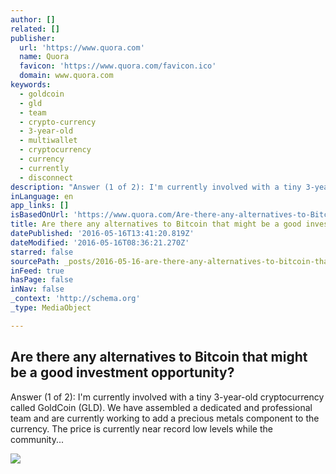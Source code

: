 ```yaml
---
author: []
related: []
publisher:
  url: 'https://www.quora.com'
  name: Quora
  favicon: 'https://www.quora.com/favicon.ico'
  domain: www.quora.com
keywords:
  - goldcoin
  - gld
  - team
  - crypto-currency
  - 3-year-old
  - multiwallet
  - cryptocurrency
  - currency
  - currently
  - disconnect
description: "Answer (1 of 2): I'm currently involved with a tiny 3-year-old cryptocurrency called GoldCoin (GLD). We have assembled a dedicated and professional team and are currently working to add a precious metals component to the currency. The price is currently near record low levels while the community..."
inLanguage: en
app_links: []
isBasedOnUrl: 'https://www.quora.com/Are-there-any-alternatives-to-Bitcoin-that-might-be-a-good-investment-opportunity'
title: Are there any alternatives to Bitcoin that might be a good investment opportunity?
datePublished: '2016-05-16T13:41:20.819Z'
dateModified: '2016-05-16T08:36:21.270Z'
starred: false
sourcePath: _posts/2016-05-16-are-there-any-alternatives-to-bitcoin-that-might-be-a-good-i.md
inFeed: true
hasPage: false
inNav: false
_context: 'http://schema.org'
_type: MediaObject

---
```

<article style=""><h1>Are there any alternatives to Bitcoin that might be a good investment opportunity?</h1><p>Answer (1 of 2): I'm currently involved with a tiny 3-year-old cryptocurrency called GoldCoin (GLD). We have assembled a dedicated and professional team and are currently working to add a precious metals component to the currency. The price is currently near record low levels while the community...</p><img src="https://qsf.is.quoracdn.net/-images.new_grid.fb_share_default.pnge6dde9cfa6e03c43.png" /></article>